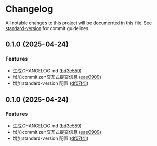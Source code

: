 # Changelog

All notable changes to this project will be documented in this file. See [standard-version](https://github.com/conventional-changelog/standard-version) for commit guidelines.

## 0.1.0 (2025-04-24)


### Features

* 生成CHANGELOG.md ([bd3e559](https://github.com/erichow/zhoudm5/commit/bd3e559360c533091a891b34e5ae6be484d6830e))
* 增加commitizen交互式提交信息 ([eae0909](https://github.com/erichow/zhoudm5/commit/eae09096710e90c71e24792e3437743fb3a6fd69))
* 增加standard-version 配置 ([df07f41](https://github.com/erichow/zhoudm5/commit/df07f41d728a94cdfb0928d3542f42e1159d8427))

## 0.1.0 (2025-04-24)


### Features

* 生成CHANGELOG.md ([bd3e559](https://github.com/erichow/zhoudm5/commit/bd3e559360c533091a891b34e5ae6be484d6830e))
* 增加commitizen交互式提交信息 ([eae0909](https://github.com/erichow/zhoudm5/commit/eae09096710e90c71e24792e3437743fb3a6fd69))
* 增加standard-version 配置 ([df07f41](https://github.com/erichow/zhoudm5/commit/df07f41d728a94cdfb0928d3542f42e1159d8427))
